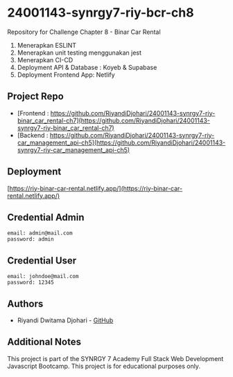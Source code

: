 # 24001143-synrgy7-riy-bcr-ch8
Repository for Challenge Chapter 8 - Binar Car Rental
1. Menerapkan ESLINT
2. Menerapkan unit testing menggunakan jest
3. Menerapkan CI-CD
4. Deployment API & Database : Koyeb & Supabase
5. Deployment Frontend App: Netlify

## Project Repo
- [Frontend : https://github.com/RiyandiDjohari/24001143-synrgy7-riy-binar_car_rental-ch7](https://github.com/RiyandiDjohari/24001143-synrgy7-riy-binar_car_rental-ch7)
- [Backend : https://github.com/RiyandiDjohari/24001143-synrgy7-riy-car_management_api-ch5](https://github.com/RiyandiDjohari/24001143-synrgy7-riy-car_management_api-ch5)

## Deployment
[https://riy-binar-car-rental.netlify.app/](https://riy-binar-car-rental.netlify.app/)

## Credential Admin
```
email: admin@mail.com
password: admin
```

## Credential User
```
email: johndoe@mail.com
password: 12345
```

## Authors
- Riyandi Dwitama Djohari - [GitHub](https://github.com/RiyandiDjohari/)

## Additional Notes
This project is part of the SYNRGY 7 Academy Full Stack Web Development Javascript Bootcamp. This project is for educational purposes only.


